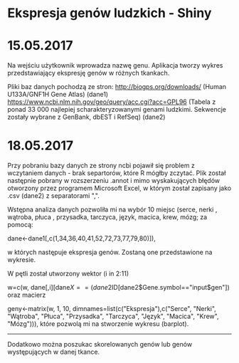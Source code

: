 # Ekspresja genów ludzkich - Shiny

# 15.05.2017
Na wejściu użytkownik wprowadza nazwę genu. Aplikacja tworzy wykres przedstawiający ekspresję genów w różnych tkankach.

Pliki baz danych pochodzą ze stron:
http://biogps.org/downloads/ (Human U133A/GNF1H Gene Atlas) (dane1)
https://www.ncbi.nlm.nih.gov/geo/query/acc.cgi?acc=GPL96 (Tabela z ponad 33 000 najlepiej scharakteryzowanymi genami ludzkimi. Sekwencje zostały wybrane z GenBank, dbEST i RefSeq) (dane2)

# 18.05.2017
Przy pobraniu bazy danych ze strony ncbi pojawił się problem z wczytaniem danych - brak separtorów, które R mógłby zczytać. Plik został następnie pobrany w rozszerzeniu .annot i mimo wyskakujących błędów otworzony przez programem Microsoft Excel, w którym został zapisany jako .csv (dane2) z separatorami ",".

Wstępna analiza danych pozwoliła mi na wybór 10 miejsc (serce, nerki , wątroba, płuca , przysadka, tarczyca, język, macica, krew, mózg;  za pomocą:

dane<-dane1[,c(1,34,36,40,41,52,72,73,77,79,80)]),

w których następuje ekspresja genów. Zostaną one przedstawione na wykresie. 


W pętli został utworzony wektor (i in 2:11)

w=c(w, dane[,i][dane$X==(dane2$ID[dane2$Gene.symbol=="input$gen"])
oraz macierz

geny<-matrix(w, 1, 10, dimnames=list(c("Ekspresja"),c("Serce", "Nerki", "Wątroba", "Płuca", "Przysadka", "Tarczyca", "Język", "Macica", "Krew", "Mózg"))),
które pozwolą mi na stworzenie wykresu (barplot).


___________________________________________________________________________________
Dodatkowo można poszukac skorelowanych genów lub genów występujących w danej tkance.
